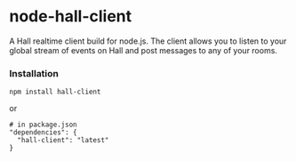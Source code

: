 node-hall-client
==========

A Hall realtime client build for node.js. The client allows you to listen to your global stream of events on Hall and post messages to any of your rooms.

### Installation

    npm install hall-client

or

    # in package.json
    "dependencies": {
      "hall-client": "latest"
    }